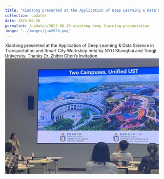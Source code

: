 ```yaml
---
title: "Xiaotong presented at the Application of Deep Learning & Data Science in Transportation and Smart City Workshop held by NYU Shanghai and Tongji University."
collection: updates
date: 2023-06-26
permalink: /updates/2023-06-26-xiaotong-deep-learning-presentation
image: "../images/jun2023.png"
---
```

Xiaotong presented at the Application of Deep Learning & Data Science in Transportation and Smart City Workshop held by NYU Shanghai and Tongji University. Thanks Dr. Zhibin Chen’s invitation.
![Image](../images/jun2023.png)
